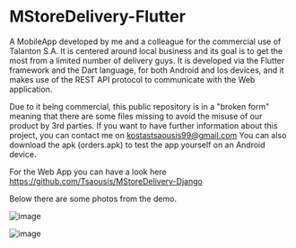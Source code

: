 # MStoreDelivery-Flutter

A MobileApp developed by me and a colleague for the commercial use of Talanton S.A. It is centered around local business and its goal is to get the most from a limited number of delivery guys. 
It is developed via the Flutter framework and the Dart language, for both Android and Ios devices, and it makes use of the REST API protocol to communicate with the Web application.

Due to it being commercial, this public repository is in a "broken form" meaning that there are some files missing to avoid the misuse of our product by 3rd parties.
If you want to have further information about this project, you can contact me on kostastsaousis99@gmail.com
You can also download the apk (orders.apk) to test the app yourself on an Android device.

For the Web App you can have a look here https://github.com/Tsaousis/MStoreDelivery-Django

Below there are some photos from the demo.

![image](https://user-images.githubusercontent.com/75045818/136021428-3e8a30e1-5fd4-4a00-890d-a12d63516d0d.png)

![image](https://user-images.githubusercontent.com/75045818/136021538-eb735162-0ff5-44c3-8e03-c9190170a236.png)
